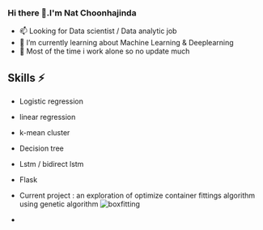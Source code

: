 ### Hi there 👋.I'm Nat Choonhajinda 
- 📫 Looking for Data scientist / Data analytic job
- 🌱 I’m currently learning about Machine Learning & Deeplearning
- 🔭 Most of the time i work alone so no update much
## Skills ⚡
- Logistic regression
- linear regression
- k-mean cluster
- Decision tree 
- Lstm / bidirect lstm
- Flask
- Current project : an exploration of optimize container fittings algorithm using genetic algorithm
![boxfitting](https://github.com/NatChoonhajinda/NatChoonhajinda/assets/98221086/b53d98aa-0367-42d8-b799-37d01dd92e02)





- 
<!--![boxfitting](https://github.com/NatChoonhajinda/NatChoonhajinda/assets/98221086/7cd726f6-b68b-401c-986c-e3ddd680c369)

**NatChoonhajinda/NatChoonhajinda** is a ✨ _special_ ✨ repository because its `README.md` (this file) appears on your GitHub profile.


Here are some ideas to get you started:

- 🔭 I’m currently working on ...
- 🌱 I’m currently learning ...
- 👯 I’m looking to collaborate on ...
- 🤔 I’m looking for help with ...
- 💬 Ask me about ...
- 📫 How to reach me: ...
- 😄 Pronouns: ...
- ⚡ Fun fact: ...
-->
